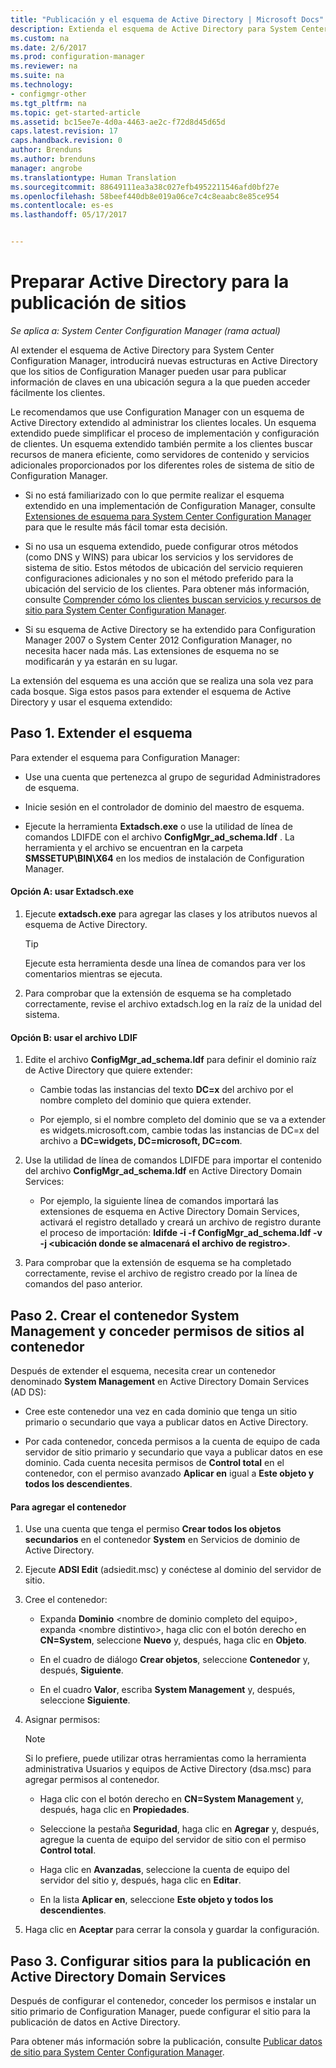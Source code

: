 ```yaml
---
title: "Publicación y el esquema de Active Directory | Microsoft Docs"
description: Extienda el esquema de Active Directory para System Center Configuration Manager a fin de simplificar el proceso de implementar y configurar clientes.
ms.custom: na
ms.date: 2/6/2017
ms.prod: configuration-manager
ms.reviewer: na
ms.suite: na
ms.technology:
- configmgr-other
ms.tgt_pltfrm: na
ms.topic: get-started-article
ms.assetid: bc15ee7e-4d0a-4463-ae2c-f72d8d45d65d
caps.latest.revision: 17
caps.handback.revision: 0
author: Brenduns
ms.author: brenduns
manager: angrobe
ms.translationtype: Human Translation
ms.sourcegitcommit: 88649111ea3a38c027efb4952211546afd0bf27e
ms.openlocfilehash: 58beef440db8e019a06ce7c4c8eaabc8e85ce954
ms.contentlocale: es-es
ms.lasthandoff: 05/17/2017


---
```

# <a name="prepare-active-directory-for-site-publishing"></a>Preparar Active Directory para la publicación de sitios

*Se aplica a: System Center Configuration Manager (rama actual)*

Al extender el esquema de Active Directory para System Center Configuration Manager, introducirá nuevas estructuras en Active Directory que los sitios de Configuration Manager pueden usar para publicar información de claves en una ubicación segura a la que pueden acceder fácilmente los clientes.  

Le recomendamos que use Configuration Manager con un esquema de Active Directory extendido al administrar los clientes locales. Un esquema extendido puede simplificar el proceso de implementación y configuración de clientes. Un esquema extendido también permite a los clientes buscar recursos de manera eficiente, como servidores de contenido y servicios adicionales proporcionados por los diferentes roles de sistema de sitio de Configuration Manager.  

-   Si no está familiarizado con lo que permite realizar el esquema extendido en una implementación de Configuration Manager, consulte [Extensiones de esquema para System Center Configuration Manager](../../../core/plan-design/network/schema-extensions.md) para que le resulte más fácil tomar esta decisión.  

-   Si no usa un esquema extendido, puede configurar otros métodos (como DNS y WINS) para ubicar los servicios y los servidores de sistema de sitio. Estos métodos de ubicación del servicio requieren configuraciones adicionales y no son el método preferido para la ubicación del servicio de los clientes. Para obtener más información, consulte [Comprender cómo los clientes buscan servicios y recursos de sitio para System Center Configuration Manager](../../../core/plan-design/hierarchy/understand-how-clients-find-site-resources-and-services.md).  

-   Si su esquema de Active Directory se ha extendido para Configuration Manager 2007 o System Center 2012 Configuration Manager, no necesita hacer nada más. Las extensiones de esquema no se modificarán y ya estarán en su lugar.  

La extensión del esquema es una acción que se realiza una sola vez para cada bosque. Siga estos pasos para extender el esquema de Active Directory y usar el esquema extendido:  

## <a name="step-1-extend-the-schema"></a>Paso 1. Extender el esquema  
Para extender el esquema para Configuration Manager:  

-   Use una cuenta que pertenezca al grupo de seguridad Administradores de esquema.  

-   Inicie sesión en el controlador de dominio del maestro de esquema.  

-   Ejecute la herramienta **Extadsch.exe** o use la utilidad de línea de comandos LDIFDE con el archivo **ConfigMgr_ad_schema.ldf** . La herramienta y el archivo se encuentran en la carpeta **SMSSETUP\BIN\X64** en los medios de instalación de Configuration Manager.  

#### <a name="option-a-use-extadschexe"></a>Opción A: usar Extadsch.exe  

1.  Ejecute **extadsch.exe** para agregar las clases y los atributos nuevos al esquema de Active Directory.  

    > [!TIP]  
    >  Ejecute esta herramienta desde una línea de comandos para ver los comentarios mientras se ejecuta.  

2.  Para comprobar que la extensión de esquema se ha completado correctamente, revise el archivo extadsch.log en la raíz de la unidad del sistema.  

#### <a name="option-b-use-the-ldif-file"></a>Opción B: usar el archivo LDIF  

1.  Edite el archivo **ConfigMgr_ad_schema.ldf** para definir el dominio raíz de Active Directory que quiere extender:  

    -   Cambie todas las instancias del texto **DC=x** del archivo por el nombre completo del dominio que quiera extender.  

    -   Por ejemplo, si el nombre completo del dominio que se va a extender es widgets.microsoft.com, cambie todas las instancias de DC=x del archivo a **DC=widgets, DC=microsoft, DC=com**.  

2.  Use la utilidad de línea de comandos LDIFDE para importar el contenido del archivo **ConfigMgr_ad_schema.ldf** en Active Directory Domain Services:  

    -   Por ejemplo, la siguiente línea de comandos importará las extensiones de esquema en Active Directory Domain Services, activará el registro detallado y creará un archivo de registro durante el proceso de importación: **ldifde -i -f ConfigMgr_ad_schema.ldf -v -j &lt;ubicación donde se almacenará el archivo de registro\>**.  

3.  Para comprobar que la extensión de esquema se ha completado correctamente, revise el archivo de registro creado por la línea de comandos del paso anterior.  

## <a name="step-2--create-the-system-management-container-and-grant-sites-permissions-to-the-container"></a>Paso 2.  Crear el contenedor System Management y conceder permisos de sitios al contenedor  
 Después de extender el esquema, necesita crear un contenedor denominado **System Management** en Active Directory Domain Services (AD DS):  

-   Cree este contenedor una vez en cada dominio que tenga un sitio primario o secundario que vaya a publicar datos en Active Directory.  

-   Por cada contenedor, conceda permisos a la cuenta de equipo de cada servidor de sitio primario y secundario que vaya a publicar datos en ese dominio. Cada cuenta necesita permisos de **Control total** en el contenedor, con el permiso avanzado **Aplicar en** igual a **Este objeto y todos los descendientes**.  

#### <a name="to-add-the-container"></a>Para agregar el contenedor  

1.  Use una cuenta que tenga el permiso **Crear todos los objetos secundarios** en el contenedor **System** en Servicios de dominio de Active Directory.  

2.  Ejecute **ADSI Edit** (adsiedit.msc) y conéctese al dominio del servidor de sitio.  

3.  Cree el contenedor:  

    -   Expanda **Dominio** &lt;nombre de dominio completo del equipo\>, expanda &lt;nombre distintivo\>, haga clic con el botón derecho en **CN=System**, seleccione **Nuevo** y, después, haga clic en **Objeto**.  

    -   En el cuadro de diálogo **Crear objetos**, seleccione **Contenedor** y, después, **Siguiente**.  

    -   En el cuadro **Valor**, escriba **System Management** y, después, seleccione **Siguiente**.  

4.  Asignar permisos:  

    > [!NOTE]  
    >  Si lo prefiere, puede utilizar otras herramientas como la herramienta administrativa Usuarios y equipos de Active Directory (dsa.msc) para agregar permisos al contenedor.  

    -   Haga clic con el botón derecho en **CN=System Management** y, después, haga clic en **Propiedades**.  

    -   Seleccione la pestaña **Seguridad**, haga clic en **Agregar** y, después, agregue la cuenta de equipo del servidor de sitio con el permiso **Control total**.  

    -   Haga clic en **Avanzadas**, seleccione la cuenta de equipo del servidor del sitio y, después, haga clic en **Editar**.  

    -   En la lista **Aplicar en**, seleccione **Este objeto y todos los descendientes**.  

5.  Haga clic en **Aceptar** para cerrar la consola y guardar la configuración.  

## <a name="step-3-set-up-sites-to-publish-to-active-directory-domain-services"></a>Paso 3. Configurar sitios para la publicación en Active Directory Domain Services  
 Después de configurar el contenedor, conceder los permisos e instalar un sitio primario de Configuration Manager, puede configurar el sitio para la publicación de datos en Active Directory.  

 Para obtener más información sobre la publicación, consulte [Publicar datos de sitio para System Center Configuration Manager](../../../core/servers/deploy/configure/publish-site-data.md).  

